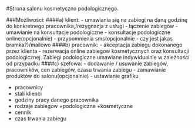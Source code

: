 #Strona salonu kosmetyczno podologicznego.
 
###Możliwości:
####a) klient:
	- umawiania się na zabiegi na daną godzinę do konkretnego pracownika,/rezygnacja z usługi
	- łączenie zabiegów
	- umawianie na konsultacje podologiczne
	- konsultacje podologiczne online(opcjonalnie)
	- przypomnienia sms(opcjonalnie - czy jest jakas bramka?)/mailowo
####b) pracownik:
	- akceptacja zabiegu dokonanego przez klienta
 	- rezerwacja online zabiegow kosmetycznych oraz konsultacji podologicznej. Zabiegi 		podologiczne umawiane indywidualnie w zależności od przypadku
####c) szefowa:
	- dodawanie / usuwanie zabiegów, pracowników, cen zabiegów, czasu trwania zabiegu 
	- zamawianie produktów do salonu(opcjonalnie)
	- ustawianie grafiku


- pracownicy
- stali klienci
- godziny pracy danego pracownika
- rodzaje zabiegow
	+podologiczne
	+kosmetyczne
- cennik
- czas trwania zabiegu
